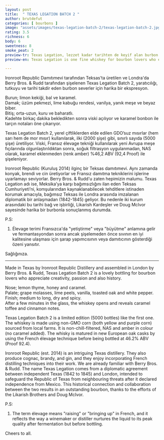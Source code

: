 ```yaml
---
layout: post
title:  " TEXAS LEGATION BATCH 2 "
author: brutdefut
categories: [ bourbons ]
image: "assets/images/texas-legation-batch-2/texas-legation-batch-2.jpg"
rating: 3.5
richness: 6
body: 6
sweetness: 8
smoke_peat: 2
preview-tr: Texas Legation, lezzet kadar tarihten de keyif alan burbon severler için biçilmiş kaftan.                         
preview-en: Texas Legation is one fine whiskey for bourbon lovers who enjoy history as much as zestfulness. 
                 
---
```


Ironroot Republic Damıtımevi tarafından Teksas’ta üretilen ve Londra'da Berry Bros. & Rudd tarafından şişelenen Texas Legation Batch 2, yaratıcılığı, tutkuyu ve tarihi takdir eden burbon severler için harika bir ekspresyon.  

Burun; limon kekiği, bal ve karamel.  
Damak; üzüm pekmezi, lime kabuğu rendesi, vanilya, yanık meşe ve beyaz biber.   
Bitiş; orta-uzun, kuru ve baharatlı.   
Kadehte birkaç dakika bekledikten sonra viski açılıyor ve karamel bonbon ile tarçın notaları öne çıkarıyor.  

Texas Legation Batch 2, yerel çiftliklerden elde edilen GDO’suz mısırlar (hem sarı hem de mor mısır) kullanılarak, ilki (2000 şişe) gibi, sınırlı sayıda (5000 şişe) üretiliyor. Viski, Fransız élevage tekniği kullanılarak yeni Avrupa meşe fıçılarında olgunlaştırıldıktan sonra, soğuk filtrasyon uygulanmadan, NAS olarak, karamel eklenmeden (renk amber)  %46,2 ABV (92,4 Proof) ile şişeleniyor.  

Ironroot Republic (Kuruluş 2014) ilginç bir Teksas damıtımevi. Aynı zamanda konyak, brendi ve cin üretiyorlar ve Fransız damıtma tekniklerini işlerine uyarlamayı seviyorlar. Berry Bros. & Rudd'u zaten hepimizin malumu. Texas Legation adı ise, Meksika’ya karşı bağımsızlığını ilan eden Teksas Cumhuriyeti’ni, komşularından kaynaklanabilecek tehditlere istinaden korumak amacıyla, bağımsız Teksas ile Londra arasında imzalanan diplomatik bir anlaşmadan (1842-1845) geliyor. Bu nedenle iki kurum arasındaki bu tarihi bağ ve işbirliği, Likarish Kardeşler ve Doug McIvor sayesinde harika bir burbonla sonuçlanmış durumda.        

P.S:  
1. Élevage terimi Fransızca'da "yetiştirme" veya "büyütme" anlamına gelir ve fermantasyondan sonra ancak şişelemeden önce sıvının en iyi kalitesine ulaşması için şarap yapımcısının veya damıtıcının gösterdiği özeni yansıtır.

Sağlığınıza.   
   
   
-----------------------------------------------

<p id="english"></p>

Made in Texas by Ironroot Republic Distillery and assembled in London by Berry Bros. & Rudd, Texas Legation Batch 2 is a lovely bottling for bourbon lovers who appreciate creativity, passion and also history.  

Nose; lemon thyme, honey and caramel.  
Palate; grape molasses, lime peels, vanilla, toasted oak and white pepper.  
Finish; medium to long, dry and spicy.  
After a few minutes in the glass, the whiskey opens and reveals caramel toffee and cinnamon notes.  

Texas Legation Batch 2 is a limited edition (5000 bottles) like the first one. The whiskey is made using non-GMO corn (both yellow and purple corn) sourced from local farms. It is non-chill-filtered, NAS and amber in colour (no caramel added). The whisky is matured in new European oak casks by using the French élevage technique before being bottled at 46.2% ABV (Proof 92.4).    

Ironroot Republic (est. 2014) is an intriguing Texas distillery. They also produce cognac, brandy, and gin, and they enjoy incorporating French distilling techniques into their work. We are already familiar with Berry Bros. & Rudd. The name Texas Legation comes from a diplomatic agreement between independent Texas (1842 to 1845) and London, intended to safeguard the Republic of Texas from neighbouring threats after it declared independence from Mexico. This historical connection and collaboration between the two results in an outstanding bourbon, thanks to the efforts of the Likarish Brothers and Doug McIvor.

P.S:   
1. The term élevage means "raising" or "bringing up" in French, and it reflects the way a winemaker or distiller nurtures the liquid to its peak quality after fermentation but before bottling. 

Cheers to all.    


 
